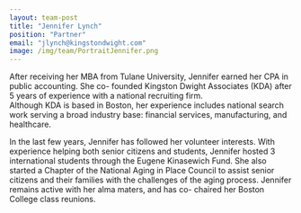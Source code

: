 ```yaml
---
layout: team-post
title: "Jennifer Lynch"
position: "Partner"
email: "jlynch@kingstondwight.com"
image: /img/team/PortraitJennifer.png
---
```


After receiving her MBA from Tulane University, Jennifer earned her CPA in public accounting.  She co- founded Kingston Dwight Associates (KDA) after 5 years of experience with a national recruiting firm.  
Although KDA is based in Boston, her experience includes national search work serving a broad industry base: financial services, manufacturing, and healthcare.


In the last few years, Jennifer has followed her volunteer interests. With experience helping both senior citizens and students, Jennifer hosted 3 international students through the Eugene Kinasewich Fund.  She also started a Chapter of the National Aging in Place Council to assist senior citizens and their families with the challenges of the aging process.   Jennifer remains active with her alma maters, and has co- chaired her Boston College class reunions. 